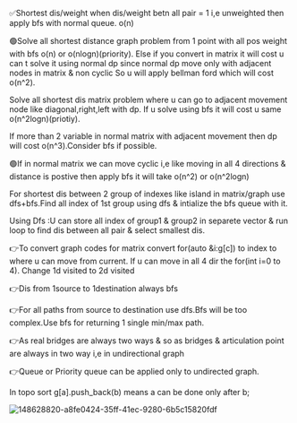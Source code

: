 ✅Shortest dis/weight when dis/weight betn all pair = 1 i,e unweighted then apply bfs with normal queue. o(n)

🟢Solve all shortest distance graph problem from 1 point with all pos weight with bfs o(n) or o(nlogn)(priority). Else if you convert in matrix it will cost u can t solve it using normal dp since normal dp move only with adjacent nodes in matrix & non cyclic So u will apply bellman ford which will cost o(n^2).

Solve all shortest dis matrix problem where u can go to adjacent movement node like diagonal,right,left with dp. If u solve using bfs it will cost u same o(n^2logn)(priotiy).

If more than 2 variable in normal matrix with adjacent movement then dp will cost o(n^3).Consider bfs if possible.

🟢If in normal matrix we can move cyclic i,e like moving in all 4 directions & distance is postive then apply bfs it will take o(n^2) or o(n^2logn)

For shortest dis between 2 group of indexes like island in matrix/graph use dfs+bfs.Find all index of 1st group using dfs & intialize the bfs queue with it.

Using Dfs :U can store all index of group1 & group2 in separete vector & run loop to find dis between all pair & select smallest dis.



👉To convert graph codes for matrix convert for(auto &i:g[c]) to index to where u can move from current. If u can move in all 4 dir the for(int i=0 to 4).
Change 1d visited to 2d visited


👉Dis from 1source to 1destination always bfs

👉For all paths from source to destination use dfs.Bfs will be too complex.Use bfs for returning 1 single min/max path. 

👉As real bridges are always two ways & so as bridges & articulation point are always in two way i,e in undirectional graph

👉Queue or Priority queue can be applied only to undirected graph.

In topo sort g[a].push_back(b) means a can be done only after b;

![148628820-a8fe0424-35ff-41ec-9280-6b5c15820fdf](https://user-images.githubusercontent.com/86003701/150728388-6999d308-8fdd-4005-8a70-75f6112d9dea.jpg)
